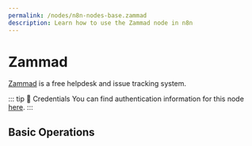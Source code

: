 ```yaml
---
permalink: /nodes/n8n-nodes-base.zammad
description: Learn how to use the Zammad node in n8n
---
```


# Zammad

[Zammad](https://zammad.com/) is a free helpdesk and issue tracking system.

::: tip 🔑 Credentials
You can find authentication information for this node [here](../../../credentials/Zammad/README.md).
:::

## Basic Operations

<Resource node="n8n-nodes-base.zammad" />
